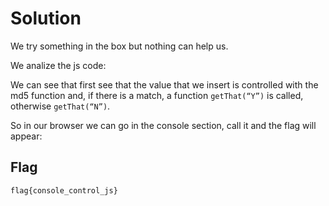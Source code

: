 # Solution

We try something in the box but nothing can help us.

We analize the js code:

We can see that first see that the value that we insert is controlled with the md5 function and, if there is a match, a function `getThat(“Y”)` is called,
otherwise `getThat(“N”)`.

So in our browser we can go in the console section, call it and the flag will appear:

## Flag
```plain
flag{console_control_js}
```